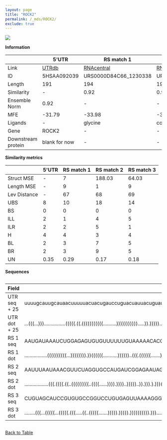 ```yaml
---
layout: page
title: "ROCK2"
permalink: /_mds/ROCK2/
exclude: true
---
```




![](../../alns_9.28.22/aln_5HSAA092039_0.965.png?raw=true)


**Information**

| | 5'UTR       | RS match 1   | RS match 2  | RS match 3 |
| ---- | ----------- | ----------- | ----------- | ----------- |
| Link | <a href="http://utrdb.ba.itb.cnr.it/getutr/5HSAA092039/1" target="_blank" rel="noopener noreferrer">UTRdb</a>   | <a href="https://rnacentral.org/rna/URS0000D84C66/1230338" target="_blank" rel="noopener noreferrer">RNAcentral</a>     |<a href="https://rnacentral.org/rna/URS0002317A7E/1532552" target="_blank" rel="noopener noreferrer">RNAcentral</a>  | <a href="https://rnacentral.org/rna/URS00023279E3/637910" target="_blank" rel="noopener noreferrer">RNAcentral</a>   |
| ID | 5HSAA092039     | URS0000D84C66_1230338     | URS0002317A7E_1532552     | URS00023279E3_637910     |
| Length | 191     |  194    | 190   |  194    |
| Similarity | - | 0.92 | 0.90 | 0.91 |
| Ensemble Norm | 0.92 | - | - | - |
| MFE | -31.79 | -33.98 | -37.09 | -47.84 |
| Ligands | - | glycine | cobalamin | cobalamin |
| Gene | ROCK2 | - | - | - |
| Downstream protein | blank for now    |    -    | -  | - |


**Similarity metrics**

| | 5'UTR       | RS match 1   | RS match 2  | RS match 3 |
| ---- | ----------- | ----------- | ----------- | ----------- |
| Struct MSE | - | 7 | 188.03 | 64.03 |
| Length MSE | - | 9 | 1 | 9 |
| Lev Distance | - | 67 | 68 | 69 |
| UBS| 8 | 10 | 18 | 14 |
| BS | 0 | 0 | 0 | 0 |
| ILL | 2 | 1 | 4 | 5 |
| ILR | 2 | 2 | 5 | 1 |
| H | 4 | 4 | 3 | 4 |
| BL | 2 | 3 | 7 | 5 |
| BR | 2 | 3 | 9 | 5 |
| UN | 0.35 | 0.29 | 0.17 | 0.18 |

**Sequences**


<div style="overflow-x:auto;">

<table>
<colgroup>
<col width="30%" />
<col width="70%" />
</colgroup>
<thead>
<tr class="header">
<th>Field</th>
<th>Description</th>
</tr>
</thead>
<tbody>
<tr>
<td markdown="span">UTR seq + 25 </td>
<td markdown="span"> uuuugcauugcauaacuuuuuacuacugauccuguacuauuacuguauccuagaugauguauagugauaaauucuaaaggauauauuuuauuuguuuuauaaauuucauauuaaaauuuuauuaaguucuuuguuaucuaaggagaauuguuaucuuuagccucacATGAGCCGGCCCCCGCCGACGGGGA </td>
</tr>
<tr>
<td markdown="span">UTR dot + 25  </td>
<td markdown="span"> ...(((...)))................(((((.((.(((((((((((..........))))))))))).....)).)))))...........................................((((..(((...(((((((.........)))))))....))).))))....(((((....))))).
</td>
</tr>


<tr>
<td markdown="span">RS 1 seq </td>
<td markdown="span"> AAUGAUAAAUCUGGAGAGUGUGUUUUUUGUAAAAACACCACCGAAGGGGAAAAAACGACUUUUGACGGCUUAGCAAAUUUACGUUGUUAGCCCAUGUUACAUAUUAUUCUAUACUGCAUUUUAUUCUAUGCUACAUUUUAUGUUGCGUGUCAAAAUUCGUUGAAAAUCUCAGGUAACAGGACAGAUGGGGCACU
</td>
</tr>


<tr>
<td markdown="span">RS 1 dot </td>
<td markdown="span"> .................((((((((((...)))))))).))((((((...........))))))..(((.((((((.......)))))))))....................................((((.(((((..((((((.((((((......))))......)).))))))....))))).))))..
</td>
</tr>


<tr>
<td markdown="span">RS 2 seq </td>
<td markdown="span"> AAUUUAAUAAACGUUCUAGGUGCCAUGAUCGGAGAAUAGGGAAAUCAAAAGAGGUUGUCUAACUUCUUAAAUGAUGCGGACCCACCACUGUAAUCGGGGAUGAAACCUUAAUAACCACUACAUUUCGUAGGAAGGUAAGGGAGUAAGAAGAACCGUAAGCCAGGAGACCUGCCUAAGACGUGUCGAGUGA
</td>
</tr>


<tr>
<td markdown="span">RS 2 dot </td>
<td markdown="span"> ..................(((.((((.((..(((((((((..((((......)))).))))..)))))..)).))).).)))((((.(((....))))).)).............((((((((.((.((((.((((...((..((.(......).))..)).....)))).)))).)).))))..)))).
</td>
</tr>


<tr>
<td markdown="span">RS 3 seq </td>
<td markdown="span"> CUGUAGCAUCCGUGUGCCGGUCCUGUGAGUUAAAAGGGAAUCCAGUGCGAAUCUGGGGCUGACGCGCAGCGGUAAGGAAAGGUGAAAUGAGAGCGUAAGCAGACACUGCCUGCGGGUGGGAAGUCUUCAUUUCUGCUAUCCCCUAAAAGGAUAACCUUCCGAGCCCGAAGACCUGCCGGCUAACGUCGCAACUG
</td>
</tr>


<tr>
<td markdown="span">RS 3 dot </td>
<td markdown="span"> ........(((...(((((...(((((.(((.....((..(((((.......))))).))))).)))))))))).)))....................((((...))))((.(((((.(((((...........(.(((((.......))))).))))))..))))).))...((.((((....))))))....
</td>
</tr>

</tbody>
</table>


</div>


[Back to Table](../../display)
